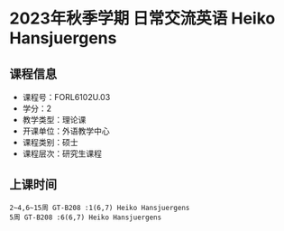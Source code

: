 # 2023年秋季学期 日常交流英语 Heiko Hansjuergens






## 课程信息

- 课程号：FORL6102U.03
- 学分：2
- 教学类型：理论课
- 开课单位：外语教学中心
- 课程类别：硕士
- 课程层次：研究生课程

## 上课时间

```
2~4,6~15周 GT-B208 :1(6,7) Heiko Hansjuergens
5周 GT-B208 :6(6,7) Heiko Hansjuergens
```

